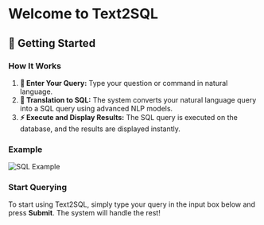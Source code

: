 # Welcome to Text2SQL

## 🌟 Getting Started

### How It Works

1. **📝 Enter Your Query:** Type your question or command in natural language.
2. **🔄 Translation to SQL:** The system converts your natural language query into a SQL query using advanced NLP models.
3. **⚡ Execute and Display Results:** The SQL query is executed on the database, and the results are displayed instantly.

### Example

![SQL Example](https://www.sqlshack.com/wp-content/uploads/2018/10/image1.png)

### Start Querying

To start using Text2SQL, simply type your query in the input box below and press **Submit**. The system will handle the rest!

